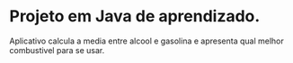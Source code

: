 # Projeto em Java de aprendizado.

Aplicativo calcula a media entre alcool e gasolina e apresenta qual melhor combustivel para se usar.
